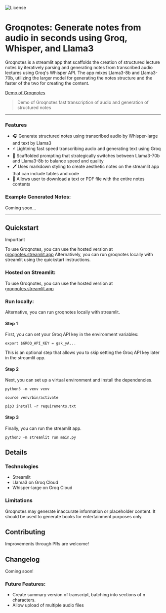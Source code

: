 ![License](https://img.shields.io/badge/license-MIT-green)

# Groqnotes: Generate notes from audio in seconds using Groq, Whisper, and Llama3

Groqnotes is a streamlit app that scaffolds the creation of structured lecture notes by iteratively parsing and generating notes from transcribed audio lectures using Groq's Whisper API. The app mixes Llama3-8b and Llama3-70b, utilizing the larger model for generating the notes structure and the faster of the two for creating the content.

[Demo of Groqnotes](https://github.com/Bklieger/groqnotes/assets/62450410/9c54dab3-21ad-42d6-8504-364e0aa6acde)
> Demo of Groqnotes fast transcription of audio and generation of structured notes

---

### Features

- 🎧 Generate structured notes using transcribed audio by Whisper-large and text by Llama3
- ⚡ Lightning fast speed transcribing audio and generating text using Groq
- 📖 Scaffolded prompting that strategically switches between Llama3-70b and Llama3-8b to balance speed and quality
- 🖊️ Uses markdown styling to create aesthetic notes on the streamlit app that can include tables and code 
- 📂 Allows user to download a text or PDF file with the entire notes contents

### Example Generated Notes:

Coming soon...

---

## Quickstart

> [!IMPORTANT]
> To use Groqnotes, you can use the hosted version at [groqnotes.streamlit.app](https://groqnotes.streamlit.app)
> Alternatively, you can run groqnotes locally with streamlit using the quickstart instructions.


### Hosted on Streamlit:

To use Groqnotes, you can use the hosted version at [groqnotes.streamlit.app](https://groqnotes.streamlit.app)


### Run locally:

Alternative, you can run groqnotes locally with streamlit.

#### Step 1
First, you can set your Groq API key in the environment variables:

~~~
export $GROQ_API_KEY = gsk_yA...
~~~

This is an optional step that allows you to skip setting the Groq API key later in the streamlit app.

#### Step 2
Next, you can set up a virtual environment and install the dependencies.

~~~
python3 -m venv venv
~~~

~~~
source venv/bin/activate
~~~

~~~
pip3 install -r requirements.txt
~~~


#### Step 3
Finally, you can run the streamlit app.

~~~
python3 -m streamlit run main.py
~~~


## Details


### Technologies

- Streamlit
- Llama3 on Groq Cloud
- Whisper-large on Groq Cloud

### Limitations

Groqnotes may generate inaccurate information or placeholder content. It should be used to generate books for entertainment purposes only.


## Contributing

Improvements through PRs are welcome!


## Changelog

Coming soon!

### Future Features:

- Create summary version of transcript, batching into sections of n characters.
- Allow upload of multiple audio files

